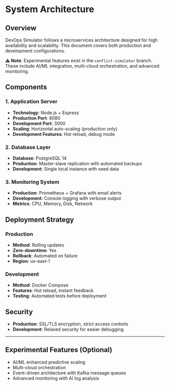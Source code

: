 # System Architecture

## Overview
DevOps Simulator follows a microservices architecture designed for high availability and scalability. This document covers both production and development configurations.

**⚠️ Note**: Experimental features exist in the `conflict-simulator` branch. These include AI/ML integration, multi-cloud orchestration, and advanced monitoring.

## Components

### 1. Application Server
- **Technology**: Node.js + Express
- **Production Port**: 8080
- **Development Port**: 3000
- **Scaling**: Horizontal auto-scaling (production only)
- **Development Features**: Hot reload, debug mode

### 2. Database Layer
- **Database**: PostgreSQL 14
- **Production**: Master-slave replication with automated backups
- **Development**: Single local instance with seed data

### 3. Monitoring System
- **Production**: Prometheus + Grafana with email alerts
- **Development**: Console logging with verbose output
- **Metrics**: CPU, Memory, Disk, Network

## Deployment Strategy

### Production
- **Method**: Rolling updates
- **Zero-downtime**: Yes
- **Rollback**: Automated on failure
- **Region**: us-east-1

### Development
- **Method**: Docker Compose
- **Features**: Hot reload, instant feedback
- **Testing**: Automated tests before deployment

## Security
- **Production**: SSL/TLS encryption, strict access controls
- **Development**: Relaxed security for easier debugging

---

## Experimental Features (Optional)
- AI/ML enhanced predictive scaling
- Multi-cloud orchestration
- Event-driven architecture with Kafka message queues
- Advanced monitoring with AI log analysis